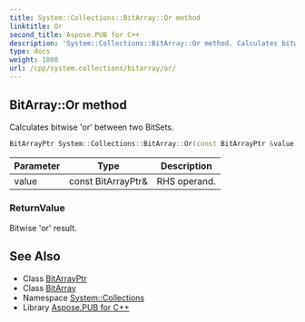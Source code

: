 ```yaml
---
title: System::Collections::BitArray::Or method
linktitle: Or
second_title: Aspose.PUB for C++
description: 'System::Collections::BitArray::Or method. Calculates bitwise ''or'' between two BitSets in C++.'
type: docs
weight: 1800
url: /cpp/system.collections/bitarray/or/
---
```

## BitArray::Or method


Calculates bitwise 'or' between two BitSets.

```cpp
BitArrayPtr System::Collections::BitArray::Or(const BitArrayPtr &value)
```


| Parameter | Type | Description |
| --- | --- | --- |
| value | const BitArrayPtr\& | RHS operand. |

### ReturnValue

Bitwise 'or' result.

## See Also

* Class [BitArrayPtr](../../bitarrayptr/)
* Class [BitArray](../)
* Namespace [System::Collections](../../)
* Library [Aspose.PUB for C++](../../../)
